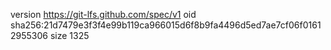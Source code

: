 version https://git-lfs.github.com/spec/v1
oid sha256:21d7479e3f3f4e99b119ca966015d6f8b9fa4496d5ed7ae7cf06f01612955306
size 1325
